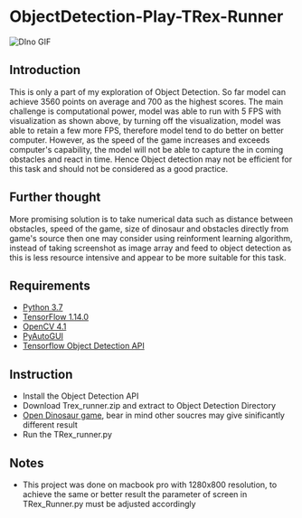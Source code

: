 # ObjectDetection-Play-TRex-Runner 



![DIno GIF](https://user-images.githubusercontent.com/52415315/61345304-b35be300-a87e-11e9-86ad-2b9a2eb613f3.gif)



## Introduction
This is only a part of my exploration of Object Detection. So far model can achieve 3560 points on average and 700 as the highest scores. The main challenge is computational power, model was able to run with 5 FPS with visualization as shown above, by turning off the visualization, model was able to retain a few more FPS, therefore model tend to do better on better computer. However, as the speed of the game increases and exceeds computer's capability, the model will not be able to capture the in coming obstacles and react in time. Hence Object detection may not be  efficient for this task and should not be considered as a good practice.

## Further thought
More promising solution is to take numerical data such as distance between obstacles, speed of the game, size of dinosaur and obstacles directly from game's source then one may consider using reinforment learning algorithm, instead of taking screenshot as image array and feed to object detection as this is less resource intensive and appear to be more suitable for this task.


## Requirements
- [Python 3.7](https://www.python.org/)
- [TensorFlow 1.14.0](https://www.tensorflow.org/)
- [OpenCV 4.1](http://opencv.org/)
- [PyAutoGUI](https://pyautogui.readthedocs.io/)
- [Tensorflow Object Detection API](https://github.com/tensorflow/models/tree/master/research/object_detection)

## Instruction
- Install the Object Detection API
- Download Trex_runner.zip and extract to Object Detection Directory
- [Open Dinosaur game](http://www.trex-game.skipser.com/), bear in mind other soucres may give sinificantly different result
- Run the TRex_runner.py

## Notes
- This project was done on macbook pro with 1280x800 resolution, to achieve the same or better result the parameter of screen  in TRex_Runner.py must be adjusted accordingly
